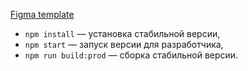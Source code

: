 
[Figma template](https://www.figma.com/file/JIg0DmA2yfcdZ6r7SLA5CK/Chat_external_link-(Copy)?node-id=1%3A600&t=6mZoIPNDh0ELlPnI-1)


- `npm install` — установка стабильной версии,
- `npm start` — запуск версии для разработчика,
- `npm run build:prod` — сборка стабильной версии.
